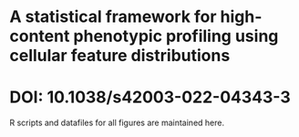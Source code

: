 # A statistical framework for high-content phenotypic profiling using cellular feature distributions 
# DOI: 10.1038/s42003-022-04343-3
R scripts and datafiles for all figures are maintained here.


